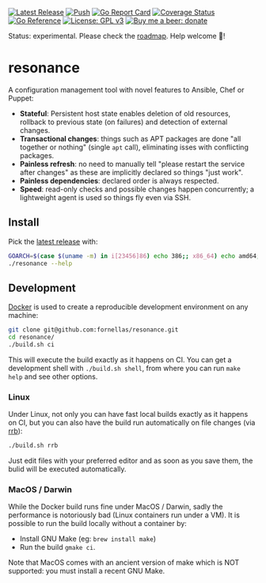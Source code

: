 [![Latest Release](https://img.shields.io/github/v/release/fornellas/resonance)](https://github.com/fornellas/resonance/releases) [![Push](https://github.com/fornellas/resonance/actions/workflows/push.yaml/badge.svg)](https://github.com/fornellas/resonance/actions/workflows/push.yaml) [![Go Report Card](https://goreportcard.com/badge/github.com/fornellas/resonance)](https://goreportcard.com/report/github.com/fornellas/resonance) [![Coverage Status](https://coveralls.io/repos/github/fornellas/resonance/badge.svg?branch=master)](https://coveralls.io/github/fornellas/resonance?branch=master) [![Go Reference](https://pkg.go.dev/badge/github.com/fornellas/resonance.svg)](https://pkg.go.dev/github.com/fornellas/resonance) [![License: GPL v3](https://img.shields.io/badge/License-GPLv3-blue.svg)](https://www.gnu.org/licenses/gpl-3.0) [![Buy me a beer: donate](https://img.shields.io/badge/Donate-Buy%20me%20a%20beer-yellow)](https://www.paypal.com/donate?hosted_button_id=AX26JVRT2GS2Q)

Status: experimental. Please check the [roadmap](./ROADMAP.md). Help welcome 🙏!

# resonance

A configuration management tool with novel features to Ansible, Chef or Puppet:

- **Stateful**: Persistent host state enables deletion of old resources, rollback to previous state (on failures) and detection of external changes.
- **Transactional changes**: things such as APT packages are done "all together or nothing" (single `apt` call), eliminating isses with conflicting packages.
- **Painless refresh**: no need to manually tell "please restart the service after changes" as these are implicitly declared so things "just work".
- **Painless dependencies**: declared order is always respected.
- **Speed**: read-only checks and possible changes happen concurrently; a lightweight agent is used so things fly even via SSH.

## Install

Pick the [latest release](https://github.com/fornellas/resonance/releases) with:

```bash
GOARCH=$(case $(uname -m) in i[23456]86) echo 386;; x86_64) echo amd64;; armv6l|armv7l) echo arm;; aarch64) echo arm64;; *) echo Unknown machine $(uname -m) 1>&2 ; exit 1 ;; esac) && wget -O- https://github.com/fornellas/resonance/releases/latest/download/resonance.$(uname -s | tr A-Z a-z).$GOARCH.gz | gunzip > resonance && chmod 755 resonance
./resonance --help
```

## Development

[Docker](https://www.docker.com/) is used to create a reproducible development environment on any machine:

```bash
git clone git@github.com:fornellas/resonance.git
cd resonance/
./build.sh ci
```

This will execute the build exactly as it happens on CI. You can get a development shell with `./build.sh shell`, from where you can run `make help` and see other options.

### Linux

Under Linux, not only you can have fast local builds exactly as it happens on CI, but you can also have the build run automatically on file changes (via [rrb](https://github.com/fornellas/rrb)):

```bash
./build.sh rrb
```

Just edit files with your preferred editor and as soon as you save them, the bulid will be executed automatically.

### MacOS / Darwin

While the Docker build runs fine under MacOS / Darwin, sadly the performance is notoriously bad (Linux containers run under a VM). It is possible to run the build locally without a container by:

- Install GNU Make (eg: `brew install make`)
- Run the build `gmake ci`.

Note that MacOS comes with an ancient version of make which is NOT supported: you must install a recent GNU Make.